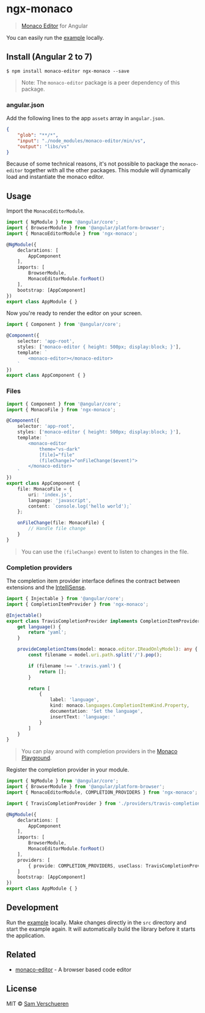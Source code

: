 # ngx-monaco

> [Monaco Editor](https://github.com/Microsoft/monaco-editor) for Angular

You can easily run the [example](example) locally.

## Install (Angular 2 to 7)

```
$ npm install monaco-editor ngx-monaco --save
```

> Note: The `monaco-editor` package is a peer dependency of this package.

### angular.json

Add the following lines to the app `assets` array in `angular.json`.

```json
{
	"glob": "**/*",
	"input": "./node_modules/monaco-editor/min/vs",
	"output": "libs/vs"
}
```

Because of some technical reasons, it's not possible to package the `monaco-editor` together with all the other packages. This module will dynamically load and instantiate the monaco editor.


## Usage

Import the `MonacoEditorModule`.

```ts
import { NgModule } from '@angular/core';
import { BrowserModule } from '@angular/platform-browser';
import { MonacoEditorModule } from 'ngx-monaco';

@NgModule({
	declarations: [
		AppComponent
	],
	imports: [
		BrowserModule,
		MonacoEditorModule.forRoot()
	],
	bootstrap: [AppComponent]
})
export class AppModule { }
```

Now you're ready to render the editor on your screen.

```ts
import { Component } from '@angular/core';

@Component({
	selector: 'app-root',
	styles: ['monaco-editor { height: 500px; display:block; }'],
	template: `
		<monaco-editor></monaco-editor>
	`
})
export class AppComponent { }
```

### Files

```ts
import { Component } from '@angular/core';
import { MonacoFile } from 'ngx-monaco';

@Component({
	selector: 'app-root',
	styles: ['monaco-editor { height: 500px; display:block; }'],
	template: `
		<monaco-editor
			theme="vs-dark"
			[file]="file"
			(fileChange)="onFileChange($event)">
		</monaco-editor>
	`
})
export class AppComponent {
	file: MonacoFile = {
		uri: 'index.js',
		language: 'javascript',
		content: `console.log('hello world');`
	};

	onFileChange(file: MonacoFile) {
		// Handle file change
	}
}
```

> You can use the `(fileChange)` event to listen to changes in the file.

### Completion providers

The completion item provider interface defines the contract between extensions and the [IntelliSense](https://code.visualstudio.com/docs/editor/intellisense).

```ts
import { Injectable } from '@angular/core';
import { CompletionItemProvider } from 'ngx-monaco';

@Injectable()
export class TravisCompletionProvider implements CompletionItemProvider {
	get language() {
		return 'yaml';
	}

	provideCompletionItems(model: monaco.editor.IReadOnlyModel): any {
		const filename = model.uri.path.split('/').pop();

		if (filename !== '.travis.yaml') {
			return [];
		}

		return [
			{
				label: 'language',
				kind: monaco.languages.CompletionItemKind.Property,
				documentation: 'Set the language',
				insertText: 'language: '
			}
		]
	}
}
```

> You can play around with completion providers in the [Monaco Playground](https://microsoft.github.io/monaco-editor/playground.html#extending-language-services-completion-provider-example).

Register the completion provider in your module.

```ts
import { NgModule } from '@angular/core';
import { BrowserModule } from '@angular/platform-browser';
import { MonacoEditorModule, COMPLETION_PROVIDERS } from 'ngx-monaco';

import { TravisCompletionProvider } from './providers/travis-completion.provider';

@NgModule({
	declarations: [
		AppComponent
	],
	imports: [
		BrowserModule,
		MonacoEditorModule.forRoot()
	],
	providers: [
		{ provide: COMPLETION_PROVIDERS, useClass: TravisCompletionProvider, multi: true }
	]
	bootstrap: [AppComponent]
})
export class AppModule { }
```

## Development

Run the [example](example) locally. Make changes directly in the `src` directory and start the example again. It will automatically build the library before it starts the application.


## Related

- [monaco-editor](https://github.com/Microsoft/monaco-editor) - A browser based code editor


## License

MIT © [Sam Verschueren](https://github.com/SamVerschueren)
